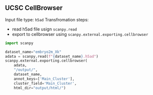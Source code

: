 ## UCSC CellBrowser

Input file type: `h5ad`
Transfromation steps:
- read h5ad file usign `scanpy.read`
- export to cellbrowser using `scanpy.external.exporting.cellbrowser`

```python
import scanpy

dataset_name="embryo2m_Xk"
adata = scanpy.read(f"{dataset_name}.h5ad")
scanpy.external.exporting.cellbrowser(
    adata, 
    "/output/", 
    dataset_name,
    annot_keys=['Main_Cluster'], 
    cluster_field='Main_Cluster', 
    html_dir="output/html/")
```